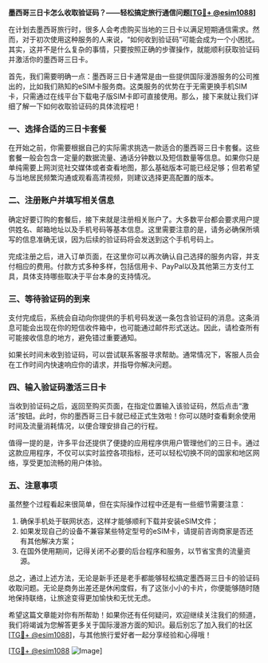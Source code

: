 **墨西哥三日卡怎么收取验证码？——轻松搞定旅行通信问题[[TG💪+ @esim1088](https://t.me/s/esim1088)]**

在计划去墨西哥旅行时，很多人会考虑购买当地的三日卡以满足短期通信需求。然而，对于初次使用这种服务的人来说，“如何收到验证码”可能会成为一个小困扰。其实，这并不是什么复杂的事情，只要按照正确的步骤操作，就能顺利获取验证码并激活你的墨西哥三日卡。

首先，我们需要明确一点：墨西哥三日卡通常是由一些提供国际漫游服务的公司推出的，比如我们熟知的eSIM卡服务商。这类服务的优势在于无需更换手机SIM卡，只需通过在线平台下载电子版SIM卡即可直接使用。那么，接下来就让我们详细了解一下如何收取验证码的具体流程吧！

### 一、选择合适的三日卡套餐

在开始之前，你需要根据自己的实际需求挑选一款适合的墨西哥三日卡套餐。这些套餐一般会包含一定量的数据流量、通话分钟数以及短信数量等信息。如果你只是单纯需要上网浏览社交媒体或者查看地图，那么基础版本可能已经足够；但若希望与当地居民频繁沟通或观看高清视频，则建议选择更高配置的版本。

### 二、注册账户并填写相关信息

确定好要订购的套餐后，接下来就是注册相关账户了。大多数平台都会要求用户提供姓名、邮箱地址以及手机号码等基本信息。这里需要注意的是，请务必确保所填写的信息准确无误，因为后续的验证码将会发送到这个手机号码上。

完成注册之后，进入订单页面，在这里你可以再次确认自己选择的服务内容，并支付相应的费用。付款方式多种多样，包括信用卡、PayPal以及其他第三方支付工具，具体支持哪些取决于平台本身的支持情况。

### 三、等待验证码的到来

支付完成后，系统会自动向你提供的手机号码发送一条包含验证码的消息。这条消息可能会出现在你的短信收件箱中，也可能通过邮件形式送达。因此，请检查所有可能接收信息的地方，避免错过重要通知。

如果长时间未收到验证码，可以尝试联系客服寻求帮助。通常情况下，客服人员会在工作时间内快速响应你的请求，并指导你解决问题。

### 四、输入验证码激活三日卡

当收到验证码之后，返回至购买页面，在指定位置输入该验证码，然后点击“激活”按钮。此时，你的墨西哥三日卡就已经正式生效啦！你可以随时查看剩余使用时间及流量消耗情况，以便合理安排自己的行程。

值得一提的是，许多平台还提供了便捷的应用程序供用户管理他们的三日卡。通过这款应用程序，不仅可以实时监控各项指标，还可以轻松切换不同的国家和地区网络，享受更加流畅的用户体验。

### 五、注意事项

虽然整个过程看起来很简单，但在实际操作过程中还是有一些细节需要注意：

1. 确保手机处于联网状态，这样才能够顺利下载并安装eSIM文件；
2. 如果发现自己的设备不兼容某些特定型号的eSIM卡，请提前咨询商家是否还有其他解决方案；
3. 在国外使用期间，记得关闭不必要的后台程序和服务，以节省宝贵的流量资源。

总之，通过上述方法，无论是新手还是老手都能够轻松搞定墨西哥三日卡的验证码收取问题。无论是商务出差还是休闲度假，有了这张小小的卡片，你便能够随时随地保持联络，让旅途变得更加愉快和无忧无虑。

希望这篇文章能对你有所帮助！如果你还有任何疑问，欢迎继续关注我们的频道，我们将竭诚为您解答更多关于国际漫游方面的知识。最后别忘了加入我们的社区[[TG💪+ @esim1088](https://t.me/s/esim1088)]，与其他旅行爱好者一起分享经验和心得哦！

[[TG💪+ @esim1088](https://t.me/s/esim1088) ![Image](https://i.postimg.cc/4NQfJmqS/Snipaste-2025-05-13-00-14-12.png)]